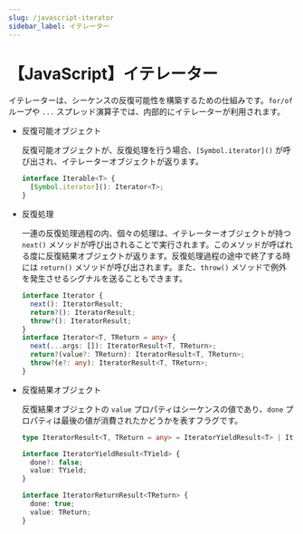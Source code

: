 ```yaml
---
slug: /javascript-iterator
sidebar_label: イテレーター
---
```


# 【JavaScript】イテレーター

イテレーターは、シーケンスの反復可能性を構築するための仕組みです。`for/of` ループや `...` スプレッド演算子では、内部的にイテレーターが利用されます。

- 反復可能オブジェクト

  反復可能オブジェクトが、反復処理を行う場合、`[Symbol.iterator]()` が呼び出され、イテレーターオブジェクトが返ります。

  ```ts title="反復可能オブジェクト"
  interface Iterable<T> {
    [Symbol.iterator](): Iterator<T>;
  }
  ```

- 反復処理

  一連の反復処理過程の内、個々の処理は、イテレーターオブジェクトが持つ `next()` メソッドが呼び出されることで実行されます。このメソッドが呼ばれる度に反復結果オブジェクトが返ります。反復処理過程の途中で終了する時には `return()` メソッドが呼び出されます。また、`throw()` メソッドで例外を発生させるシグナルを送ることもできます。

  ```ts title="イテレータープロトコル"
  interface Iterator {
    next(): IteratorResult;
    return?(): IteratorResult;
    throw?(): IteratorResult;
  }
  interface Iterator<T, TReturn = any> {
    next(...args: []): IteratorResult<T, TReturn>;
    return?(value?: TReturn): IteratorResult<T, TReturn>;
    throw?(e?: any): IteratorResult<T, TReturn>;
  }
  ```

- 反復結果オブジェクト

  反復結果オブジェクトの `value` プロパティはシーケンスの値であり、`done` プロパティは最後の値が消費されたかどうかを表すフラグです。

  ```ts title="反復結果オブジェクト"
  type IteratorResult<T, TReturn = any> = IteratorYieldResult<T> | IteratorReturnResult<TReturn>;

  interface IteratorYieldResult<TYield> {
    done?: false;
    value: TYield;
  }

  interface IteratorReturnResult<TReturn> {
    done: true;
    value: TReturn;
  }
  ```
